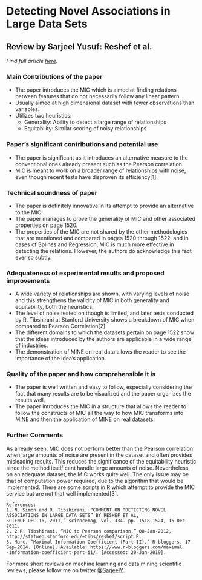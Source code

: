 # Detecting Novel Associations in Large Data Sets

## Review by Sarjeel Yusuf: Reshef et al.

_Find full article [here](http://science.sciencemag.org/content/334/6062/1518)._

### Main Contributions of the paper

- The paper introduces the MIC which is aimed at finding relations between features that do not necessarily follow any linear pattern.
- Usually aimed at high dimensional dataset with fewer observations than variables.
- Utilizes two heuristics:
  - Generality: Ability to detect a large range of relationships
  - Equitability: Similar scoring of noisy relationships

### Paper’s significant contributions and potential use

- The paper is significant as it introduces an alternative measure to the conventional ones already present such as the Pearson correlation.
- MIC is meant to work on a broader range of relationships with noise, even though recent tests have disproven its efficiency[1].

### Technical soundness of paper

- The paper is definitely innovative in its attempt to provide an alternative to the MIC
- The paper manages to prove the generality of MIC and other associated properties on page 1520.
- The properties of the MIC are not shared by the other methodologies that are mentioned and compared in pages 1520 through 1522, and in cases of Splines and Regression, MIC is much more effective in detecting the relations. However, the authors do acknowledge this fact ever so subtly.

### Adequateness of experimental results and proposed improvements

- A wide variety of relationships are shown, with varying levels of noise and this strengthens the validity of MIC in both generality and equitability, both the heuristics.
- The level of noise tested on though is limited, and later tests conducted by R. Tibshirani at Stanford University shows a breakdown of MIC when compared to Pearson Correlation[2].
- The different domains to which the datasets pertain on page 1522 show that the ideas introduced by the authors are applicable in a wide range of industries.
- The demonstration of MINE on real data allows the reader to see the importance of the idea’s application.

### Quality of the paper and how comprehensible it is

- The paper is well written and easy to follow, especially considering the fact that many results are to be visualized and the paper organizes the results well.
- The paper introduces the MIC in a structure that allows the reader to follow the constructs of MIC all the way to how MIC transforms into MINE and then the application of MINE on real datasets.

### Further Comments

As already seen, MIC does not perform better than the Pearson correlation when large amounts of noise are present in the dataset and often provides misleading results. This reduces the significance of the equitability heuristic since the method itself cant handle large amounts of noise. Nevertheless, on an adequate dataset, the MIC works quite well. The only issue may be that of computation power required, due to the algorithm that would be implemented. There are some scripts in R which attempt to provide the MIC service but are not that well implemented[3].

```
References:
1. N. Simon and R. Tibshirani, “COMMENT ON “DETECTING NOVEL ASSOCIATIONS IN LARGE DATA SETS” BY RESHEF ET AL,
SCIENCE DEC 16, 2011,” sciencemag, vol. 334. pp. 1518–1524, 16-Dec-2011.
2. 2 R. Tibshirani, “MIC to Pearson comparison.” 08-Jan-2012, http://statweb.stanford.edu/~tibs/reshef/script.R.
3. Marc, “Maximal Information Coefficient (Part II),” R-bloggers, 17-Sep-2014. [Online]. Available: https://www.r-bloggers.com/maximal
-information-coefficient-part-ii/. [Accessed: 20-Jan-2019].
```

For more short reviews on machine learning and data mining scientific reviews, please follow me on twitter [@SarjeelY](https://twitter.com/SarjeelY).
